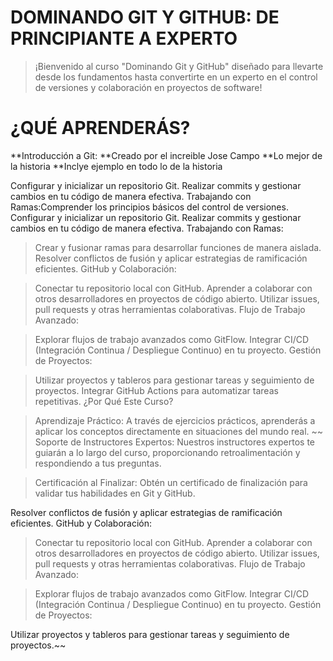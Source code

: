 # DOMINANDO GIT Y GITHUB: DE PRINCIPIANTE A EXPERTO


> ¡Bienvenido al curso "Dominando Git y GitHub" diseñado para llevarte desde los fundamentos hasta convertirte en un experto en el control de versiones y colaboración en proyectos de software!

# ¿QUÉ APRENDERÁS?

**Introducción a Git:
**Creado por el increible Jose Campo
**Lo mejor de la historia
**Inclye ejemplo en todo lo de la historia
> 
Configurar y inicializar un repositorio Git.
Realizar commits y gestionar cambios en tu código de manera efectiva.
Trabajando con Ramas:Comprender los principios básicos del control de versiones.
Configurar y inicializar un repositorio Git.
Realizar commits y gestionar cambios en tu código de manera efectiva.
Trabajando con Ramas:

> Crear y fusionar ramas para desarrollar funciones de manera aislada.
Resolver conflictos de fusión y aplicar estrategias de ramificación eficientes.
GitHub y Colaboración:

> Conectar tu repositorio local con GitHub.
Aprender a colaborar con otros desarrolladores en proyectos de código abierto.
Utilizar issues, pull requests y otras herramientas colaborativas.
Flujo de Trabajo Avanzado:

> Explorar flujos de trabajo avanzados como GitFlow.
Integrar CI/CD (Integración Continua / Despliegue Continuo) en tu proyecto.
Gestión de Proyectos:

> Utilizar proyectos y tableros para gestionar tareas y seguimiento de proyectos.
Integrar GitHub Actions para automatizar tareas repetitivas.
¿Por Qué Este Curso?

> Aprendizaje Práctico: A través de ejercicios prácticos, aprenderás a aplicar los conceptos directamente en situaciones del mundo real.
~~
> Soporte de Instructores Expertos: Nuestros instructores expertos te guiarán a lo largo del curso, proporcionando retroalimentación y respondiendo a tus preguntas.

> Certificación al Finalizar: Obtén un certificado de finalización para validar tus habilidades en Git y GitHub.

> 
Resolver conflictos de fusión y aplicar estrategias de ramificación eficientes.
GitHub y Colaboración:

> Conectar tu repositorio local con GitHub.
Aprender a colaborar con otros desarrolladores en proyectos de código abierto.
Utilizar issues, pull requests y otras herramientas colaborativas.
Flujo de Trabajo Avanzado:

> Explorar flujos de trabajo avanzados como GitFlow.
Integrar CI/CD (Integración Continua / Despliegue Continuo) en tu proyecto.
Gestión de Proyectos:

Utilizar proyectos y tableros para gestionar tareas y seguimiento de proyectos.~~